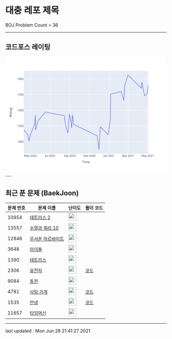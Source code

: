 # 대충 레포 제목

BOJ Problem Count = 36

---

## 코드포스 레이팅
[![Rating Graph](./cfStats.svg)](https://github.com/ingyu1008/Algorithm-Problem-Solving/blob/master/cfStats.html)---

## 최근 푼 문제 (BaekJoon)
| 문제 번호 | 문제 이름 | 난이도 | 풀이 코드 |
| --- | --- | --- | --- |
| 10954 | [테트리스 2](https://www.acmicpc.net/problem/10954) | <img height="25px" width="25px=" src="https://static.solved.ac/tier_small/19.svg"/> |  |
| 13557 | [수열과 쿼리 10](https://www.acmicpc.net/problem/13557) | <img height="25px" width="25px=" src="https://static.solved.ac/tier_small/20.svg"/> |  |
| 12846 | [무서운 아르바이트](https://www.acmicpc.net/problem/12846) | <img height="25px" width="25px=" src="https://static.solved.ac/tier_small/16.svg"/> |  |
| 3648 | [아이돌](https://www.acmicpc.net/problem/3648) | <img height="25px" width="25px=" src="https://static.solved.ac/tier_small/17.svg"/> |  |
| 1390 | [테트리스](https://www.acmicpc.net/problem/1390) | <img height="25px" width="25px=" src="https://static.solved.ac/tier_small/19.svg"/> |  |
| 2306 | [유전자](https://www.acmicpc.net/problem/2306) | <img height="25px" width="25px=" src="https://static.solved.ac/tier_small/13.svg"/> | [코드](<https://github.com/ingyu1008/Algorithm-Problem-Solving/tree/master/Baekjoon%20Online%20Judge/유전자/solution.cpp>) |
| 9084 | [동전](https://www.acmicpc.net/problem/9084) | <img height="25px" width="25px=" src="https://static.solved.ac/tier_small/10.svg"/> |  |
| 4781 | [사탕 가게](https://www.acmicpc.net/problem/4781) | <img height="25px" width="25px=" src="https://static.solved.ac/tier_small/11.svg"/> | [코드](<https://github.com/ingyu1008/Algorithm-Problem-Solving/tree/master/Baekjoon%20Online%20Judge/사탕 가게/solution.cpp>) |
| 1535 | [안녕](https://www.acmicpc.net/problem/1535) | <img height="25px" width="25px=" src="https://static.solved.ac/tier_small/9.svg"/> | [코드](<https://github.com/ingyu1008/Algorithm-Problem-Solving/tree/master/Baekjoon%20Online%20Judge/안녕/solution.cpp>) |
| 11657 | [타임머신](https://www.acmicpc.net/problem/11657) | <img height="25px" width="25px=" src="https://static.solved.ac/tier_small/12.svg"/> |  |


---

last updated : Mon Jun 28 21:41:27 2021

